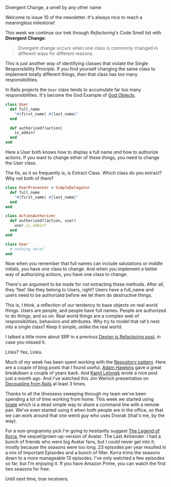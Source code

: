 Divergent Change, a smell by any other name

Welcome to issue 10 of the newsletter. It's always nice to reach a meaningless milestone!

This week we continue our trek through _Refactoring_'s Code Smell list with **Divergent Change**:

> Divergent change occurs when one class is commonly changed in different ways for different reasons.

This is just another way of identifying classes that violate the Single Responsibility Principle. If you find yourself changing the same class to implement totally different things, then that class has too many responsibilities.

In Rails projects the `User` class tends to accumulate far too many responsibilities. It's become the God Example of [God Objects](http://en.wikipedia.org/wiki/God_object).

```ruby
class User
  def full_name
    "#{first_name} #{last_name}"
  end

  def authorized?(action)
    is_admin?
  end
end
```

Here a User both knows how to display a full name *and* how to authorize actions. If you want to change either of these things, you need to change the User class.

The fix, as it so frequently is, is Extract Class. Which class do you extract? Why not both of them?


```Ruby
class UserPresenter < SimpleDelegator
  def full_name
    "#{first_name} #{last_name}"
  end
end

class ActionAuthorizer
  def authorized?(action, user)
    user.is_admin?
  end
end

class User
  # nothing here?
end
```

Now when you remember that full names can include salutations or middle initials, you have one class to change. And when you implement a better way of authorizing actions, you have one class to change.

There's an argument to be made for not extracting these methods. After all, they 'feel' like they belong to Users, right? Users have a full_name and users need to be authorized before we let them do destructive things.

This is, I think, a reflection of our tendency to base objects on real world things. Users are people, and people have full names. People are authorized to do things, and so on. Real world things are a complex web of responsibilities, behaviors and attributes. Why try to model that rat's nest into a single class? Keep it simple, unlike the real world.

I talked a little more about SRP in a previous [Design is Refactoring post](http://designisrefactoring.com/2015/02/01/robot-you-have-one-job/), in case you missed it.

Links? Yes, Links.

Much of my week has been spent working with the [Repository pattern](http://www.martinfowler.com/eaaCatalog/repository.html). Here are a couple of blog posts that I found useful. [Adam Hawkins](http://hawkins.io/2013/10/implementing_the_repository_pattern/) gave a great breakdown a couple of years back. And [Kamil Lelonek](https://medium.com/@KamilLelonek/why-is-your-rails-application-still-coupled-to-activerecord-efe34d657c91) wrote a nice post just a month ago. And I've watched this Jim Weirich presentation on [Decoupling from Rails](https://www.youtube.com/watch?v=tg5RFeSfBM4) at least 3 times.

Thanks to all the illnessess sweeping through my team we've been spending a lot of time working from home. This week we started using [tmate](http://tmate.io) which is a dead simple way to share a command line with a remote pair. We've even started using it when both people are in the office, so that we can work around that one weird guy who uses Dvorak (that's me, by the way).

For a non-programmy pick I'm going to hesitantly suggest [The Legend of Korra](http://www.nick.com/legend-of-korra/), the sequel/grown-up-version of Avatar: The Last Airbender. I had a bunch of friends who were big Avatar fans, but I could never get into it; mostly because the seasons were too long. 23 episodes per year resulted in a mix of Important Episodes and a bunch of filler. Korra trims the seasons down to a more manageable 13 episodes. I've only watched a few episodes so far, but I'm enjoying it. If you have Amazon Prime, you can watch the first two seasons for free.

Until next time, true receivers.
